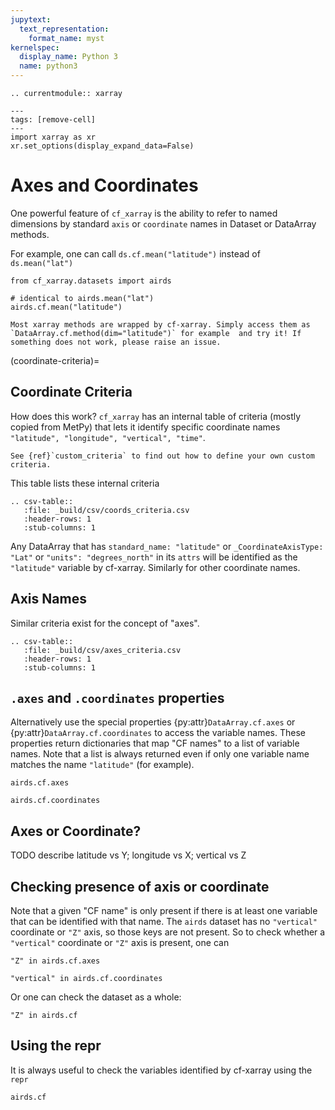 ```yaml
---
jupytext:
  text_representation:
    format_name: myst
kernelspec:
  display_name: Python 3
  name: python3
---
```


```{eval-rst}
.. currentmodule:: xarray
```

```{code-cell}
---
tags: [remove-cell]
---
import xarray as xr
xr.set_options(display_expand_data=False)
```

# Axes and Coordinates

One powerful feature of `cf_xarray` is the ability to refer to named dimensions by standard `axis` or `coordinate` names in Dataset or DataArray methods.

For example, one can call `ds.cf.mean("latitude")` instead of `ds.mean("lat")`

```{code-cell}
from cf_xarray.datasets import airds

# identical to airds.mean("lat")
airds.cf.mean("latitude")
```

```{tip}
Most xarray methods are wrapped by cf-xarray. Simply access them as `DataArray.cf.method(dim="latitude")` for example  and try it! If something does not work, please raise an issue.
```

(coordinate-criteria)=

## Coordinate Criteria

How does this work? `cf_xarray` has an internal table of criteria (mostly copied from MetPy) that lets it identify specific coordinate names `"latitude", "longitude", "vertical", "time"`.

```{tip}
See {ref}`custom_criteria` to find out how to define your own custom criteria.
```

This table lists these internal criteria

```{eval-rst}
.. csv-table::
   :file: _build/csv/coords_criteria.csv
   :header-rows: 1
   :stub-columns: 1
```

Any DataArray that has `standard_name: "latitude"` or `_CoordinateAxisType: "Lat"` or `"units": "degrees_north"` in its `attrs` will be identified as the `"latitude"` variable by cf-xarray. Similarly for other coordinate names.

## Axis Names

Similar criteria exist for the concept of "axes".

```{eval-rst}
.. csv-table::
   :file: _build/csv/axes_criteria.csv
   :header-rows: 1
   :stub-columns: 1
```

## `.axes` and `.coordinates` properties

Alternatively use the special properties {py:attr}`DataArray.cf.axes` or {py:attr}`DataArray.cf.coordinates` to access the variable names. These properties return dictionaries that map "CF names" to a list of variable names. Note that a list is always returned even if only one variable name matches the name `"latitude"` (for example).

```{code-cell}
airds.cf.axes
```

```{code-cell}
airds.cf.coordinates
```

## Axes or Coordinate?

TODO describe latitude vs Y; longitude vs X; vertical vs Z

## Checking presence of axis or coordinate

Note that a given "CF name" is only present if there is at least one variable that can be identified with that name. The `airds` dataset has no `"vertical"` coordinate or `"Z"` axis, so those keys are not present. So to check whether a `"vertical"` coordinate or `"Z"` axis is present, one can

```{code-cell}
"Z" in airds.cf.axes
```

```{code-cell}
"vertical" in airds.cf.coordinates
```

Or one can check the dataset as a whole:

```{code-cell}
"Z" in airds.cf
```

## Using the repr

It is always useful to check the variables identified by cf-xarray using the `repr`

```{code-cell}
airds.cf
```
